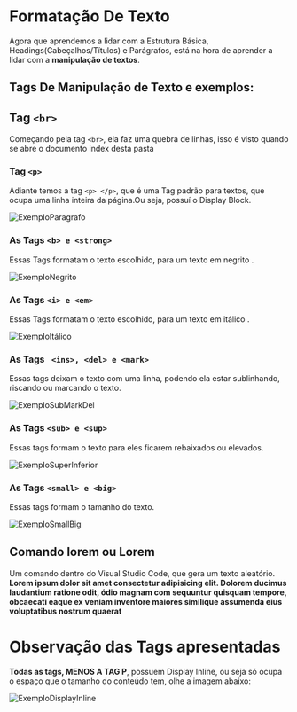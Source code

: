 # Formatação De Texto 
Agora que aprendemos a lidar com a Estrutura Básica, Headings(Cabeçalhos/Títulos) e Parágrafos, está na hora de aprender a lidar com a **manipulação de textos**.

## Tags De Manipulação de Texto e exemplos:

## Tag `` <br> `` 
Começando pela tag `` <br> ``, ela faz uma quebra de linhas, isso é visto quando se abre o documento index desta pasta

### Tag `` <p> `` 
Adiante temos a  tag `` <p> </p> ``, que é uma Tag padrão para textos, que ocupa uma linha inteira da página.Ou seja, possuí o Display Block.

![ExemploParagrafo](https://github.com/Karlos-Eduardo-Mrqs/Trabalhos_Operacionais/assets/172524894/ed8ed165-fd33-42bc-a21f-9671264ca995)

### As Tags `` <b> e <strong> `` 
Essas Tags formatam o texto escolhido, para um texto em negrito . 

![ExemploNegrito](https://github.com/Karlos-Eduardo-Mrqs/Trabalhos_Operacionais/assets/172524894/f31d82ce-8335-4f64-a063-4f9680c4a336)

### As Tags `` <i> e <em> `` 
Essas Tags formatam o texto escolhido, para um texto em itálico . 

![ExemploItálico](https://github.com/Karlos-Eduardo-Mrqs/Trabalhos_Operacionais/assets/172524894/1f418e6e-a9af-4947-8f8f-305a38b4fcab)

### As Tags `` <ins>, <del> e <mark>``
Essas tags deixam o texto com uma linha, podendo ela estar sublinhando, riscando ou marcando o texto.

![ExemploSubMarkDel](https://github.com/Karlos-Eduardo-Mrqs/Trabalhos_Operacionais/assets/172524894/f6d71d72-83e9-4ac5-a966-ec899c190149)

### As Tags `` <sub> e <sup> `` 
Essas tags formam o texto para eles ficarem rebaixados ou elevados.

![ExemploSuperInferior](https://github.com/Karlos-Eduardo-Mrqs/Trabalhos_Operacionais/assets/172524894/00330029-c54f-4ad6-acc0-f7940bc30915)

### As Tags `` <small> e <big> ``
Essas tags formam o tamanho do texto.

![ExemploSmallBig](https://github.com/Karlos-Eduardo-Mrqs/Trabalhos_Operacionais/assets/172524894/e2488a5d-0875-4042-b80e-aaccdf06c213)

## Comando lorem ou Lorem 
Um comando dentro do Visual Studio Code, que gera um texto aleatório.
**Lorem ipsum dolor sit amet consectetur adipisicing elit. Dolorem ducimus laudantium ratione odit, ódio magnam com sequuntur quisquam tempore, obcaecati eaque ex veniam inventore maiores similique assumenda eius voluptatibus nostrum quaerat**

# Observação das Tags apresentadas
**Todas as tags, MENOS A TAG P**, possuem Display Inline, ou seja só ocupa o espaço que o tamanho do conteúdo tem, olhe a imagem abaixo:

![ExemploDisplayInline](https://github.com/Karlos-Eduardo-Mrqs/Trabalhos_Operacionais/assets/172524894/37625b09-02a4-41cf-aec2-dfaa2425aba0)
